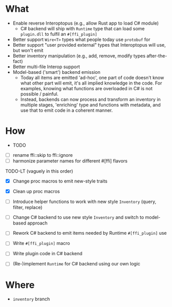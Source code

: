 

# What
- Enable reverse Interoptopus (e.g., allow Rust app to load C# module)
  - C# backend will ship with `Runtime` type that can load some `plugin.dll` to fulfil an `#[ffi_plugin]`  
- Better support `Wire<T>` types what people today use `protobuf` for
- Better support "user provided external" types that Interoptopus will use, but won't emit 
- Better inventory manipulation (e.g., add, remove, modify types after-the-fact) 
- Better multi-file Interop support 
- Model-based ('smart') backend emission
  - Today all items are emitted 'ad-hoc', one part of code doesn't know what other part will emit, it's all implied 
    knowledge in the code. For examples, knowing what functions are overloaded in C# is not possible / painful.  
  - Instead, backends can now process and transform an inventory in multiple stages, 'enriching' type and functions
    with metadata, and use that to emit code in a coherent manner.

# How

- TODO
- [ ] rename ffi::skip to ffi::ignore
- [ ] harmonize parameter names for different #[ffi] flavors 

TODO-LT (vaguely in this order)
- [x] Change proc macros to emit new-style traits
- [x] Clean up proc macros 
- [ ] Introduce helper functions to work with new style `Inventory` (query, filter, replace)
- [ ] Change C# backend to use new style `Inventory` and switch to model-based approach
- [ ] Rework C# backend to emit items needed by Runtime `#[ffi_plugin]` use
- [ ] Write `#[ffi_plugin]` macro  
- [ ] Write plugin code in C# backend 
- [ ] (Re-)implement `Runtime` for C# backend using our own logic  


# Where
- `inventory` branch